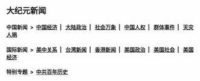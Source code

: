 ## 大纪元新闻

#### 中国新闻 &nbsp;>&nbsp; [中国经济](indexes/ncid283/README.md?10201245) &nbsp;| &nbsp; [大陆政治](indexes/ncid277/README.md?10201245) &nbsp;| &nbsp; [社会万象](indexes/ncid282/README.md?10201245) &nbsp;| &nbsp; [中国人权](indexes/ncid278/README.md?10201245) &nbsp;| &nbsp; [群体事件](indexes/ncid279/README.md?10201245) &nbsp;| &nbsp; [天灾人祸](indexes/ncid280/README.md?10201245)

#### 国际新闻 &nbsp;>&nbsp; [美中关系](indexes/nf1412576/README.md?10201245) &nbsp;| &nbsp; [台湾新闻](indexes/ncid1349361/README.md?10201245) &nbsp;| &nbsp; [香港新闻](indexes/ncid1349362/README.md?10201245) &nbsp;| &nbsp; [美国政治](indexes/ncid1078159/README.md?10201245) &nbsp;| &nbsp; [美国社会](indexes/ncid1078160/README.md?10201245) &nbsp;| &nbsp; [美国经济](indexes/ncid1078158/README.md?10201245)

#### 特别专题 &nbsp;>&nbsp; [中共百年历史](https://github.com/epoch-news/epoch-special/blob/master/README.md?10201245)  
